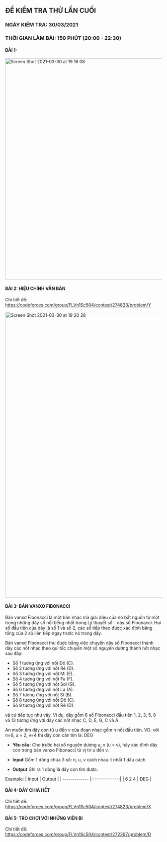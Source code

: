 ## ĐỀ KIỂM TRA THỬ LẦN CUỐI
### NGÀY KIỂM TRA: 30/03/2021
### THỜI GIAN LÀM BÀI: 150 PHÚT (20:00 - 22:30)


#### BÀI 1: 
<img width="712" alt="Screen Shot 2021-03-30 at 19 16 08" src="https://user-images.githubusercontent.com/74407145/112988023-8d2ec180-918d-11eb-9fe7-d3fd543b714a.png">

#### BÀI 2: HIỆU CHỈNH VĂN BẢN
Chi tiết đề: https://codeforces.com/group/FLVn1Sc504/contest/274823/problem/Y 

<img width="919" alt="Screen Shot 2021-03-30 at 19 20 28" src="https://user-images.githubusercontent.com/74407145/112987998-856f1d00-918d-11eb-8ea8-d1ebc08f536a.png">

#### BÀI 3: BẢN VANXO FIBONACCI 

Bản vanxơ Fibonacci là một bản nhạc mà giai điệu của nó bắt nguồn từ một trong những dãy số nổi tiếng nhất trong Lý thuyết số - dãy số Fibonacci. Hai số đầu tiên của dãy là số 1 và số 2, các số tiếp theo được xác định bằng tổng của 2 số liên tiếp ngay trước nó trong dãy.

Bản vanxơ Fibonacci thu được bằng việc chuyển dãy số Fibonacci thành dãy các nốt nhạc theo qui tắc chuyển một số nguyên dương thành nốt nhạc sau đây:

- Số 1 tương ứng với nốt Đô (C).
- Số 2 tương ứng với nốt Rê (D).
- Số 3 tương ứng với nốt Mi (E).
- Số 4 tương ứng với nốt Fa (F).
- Số 5 tương ứng với nốt Sol (G).
- Số 6 tương ứng với nốt La (A).
- Số 7 tương ứng với nốt Si (B).
- Số 8 tương ứng với nốt Đô (C).
- Số 9 tương ứng với nốt Rê (D).

và cứ tiếp tục như vậy. Ví dụ, dãy gồm 6 số Fibonacci đầu tiên 1, 2, 3, 5, 8 và 13 tương ứng với dãy các nốt nhạc C, D, E, G, C và A.

An muốn tìm dãy con từ u đến v của đoạn nhạc gồm n nốt đầu tiên. VD: với n=6, u = 2, v=4 thì dãy con cần tìm là: DEG

- **Yêu cầu:** Cho trước hai số nguyên dương u, v (u < v), hãy xác định dãy con trong bản vanxo Fibonacci từ vị trí u đến v. 

- **Input**
Gồm 1 dòng chứa 3 số: n, u, v cách nhau ít nhất 1 dấu cách.

- **Output**
Ghi ra 1 dòng là dãy con tìm được.

Example:
|    Input    | Output          | 
| ------------- |:-------------:|
| 6 2 4     | DEG | 


#### BÀI 4: DÃY CHIA HẾT
Chi tiết đề: https://codeforces.com/group/FLVn1Sc504/contest/274823/problem/X

#### BÀI 5: TRÒ CHƠI VỚI NHỮNG VIÊN BI
Chi tiết đề: https://codeforces.com/group/FLVn1Sc504/contest/272397/problem/D



